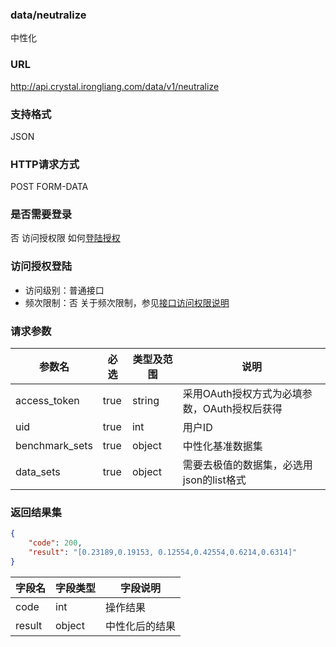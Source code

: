 ### data/neutralize
中性化

### URL
http://api.crystal.irongliang.com/data/v1/neutralize

### 支持格式
JSON

### HTTP请求方式
POST FORM-DATA

### 是否需要登录
否
访问授权限 如何[登陆授权](http://irongliang.com/)

### 访问授权登陆
- 访问级别：普通接口
- 频次限制：否
关于频次限制，参见[接口访问权限说明](http://irongliang.com/)

### 请求参数
参数名 | 必选| 类型及范围| 说明
---|---|---|---|
access_token  | true | string|采用OAuth授权方式为必填参数，OAuth授权后获得
uid | true | int| 用户ID
benchmark_sets|true| object| 中性化基准数据集
data_sets|true| object|需要去极值的数据集，必选用json的list格式

### 返回结果集
```json
{
    "code": 200,
    "result": "[0.23189,0.19153, 0.12554,0.42554,0.6214,0.6314]"
}
```

字段名|字段类型| 字段说明
---|---|---|
code  | int |操作结果
result | object | 中性化后的结果